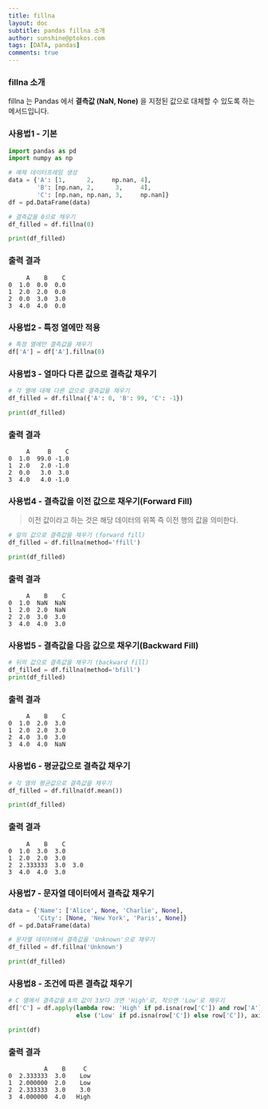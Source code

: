 ```yaml
---
title: fillna
layout: doc
subtitle: pandas fillna 소개
author: sunshine@ptokos.com
tags: [DATA, pandas]
comments: true
---
```


### fillna 소개
fillna 는 Pandas 에서 **결측값 (NaN, None)** 을 지정된 값으로 대체할 수 있도록 하는 메서드입니다.

### 사용법1 - 기본
```python
import pandas as pd
import numpy as np

# 예제 데이터프레임 생성
data = {'A': [1,      2,     np.nan, 4],
        'B': [np.nan, 2,      3,     4],
        'C': [np.nan, np.nan, 3,     np.nan]}
df = pd.DataFrame(data)

# 결측값을 0으로 채우기
df_filled = df.fillna(0)

print(df_filled)
```

### 출력 결과
```
     A    B    C
0  1.0  0.0  0.0
1  2.0  2.0  0.0
2  0.0  3.0  3.0
3  4.0  4.0  0.0

```

### 사용법2 - 특정 열에만 적용
```python
# 특정 열에만 결측값을 채우기
df['A'] = df['A'].fillna(0)
```

### 사용법3 - 열마다 다른 값으로 결측값 채우기
```python
# 각 열에 대해 다른 값으로 결측값을 채우기
df_filled = df.fillna({'A': 0, 'B': 99, 'C': -1})

print(df_filled)
```


### 출력 결과
```
     A     B    C
0  1.0  99.0 -1.0
1  2.0   2.0 -1.0
2  0.0   3.0  3.0
3  4.0   4.0 -1.0
```

### 사용법4 - 결측값을 이전 값으로 채우기(Forward Fill)

> 이전 값이라고 하는 것은 해당 데이터의 위쪽 즉 이전 행의 값을 의미한다.

```python
# 앞의 값으로 결측값을 채우기 (forward fill)
df_filled = df.fillna(method='ffill')

print(df_filled)
```

### 출력 결과
```
     A    B    C
0  1.0  NaN  NaN
1  2.0  2.0  NaN
2  2.0  3.0  3.0
3  4.0  4.0  3.0
```

### 사용법5 - 결측값을 다음 값으로 채우기(Backward Fill)
```python
# 뒤의 값으로 결측값을 채우기 (backward fill)
df_filled = df.fillna(method='bfill')
print(df_filled)
```

### 출력 결과
```
     A    B    C
0  1.0  2.0  3.0
1  2.0  2.0  3.0
2  4.0  3.0  3.0
3  4.0  4.0  NaN
```

### 사용법6 - 평균값으로 결측값 채우기
```python
# 각 열의 평균값으로 결측값을 채우기
df_filled = df.fillna(df.mean())

print(df_filled)
```

### 출력 결과
```
     A    B    C
0  1.0  3.0  3.0
1  2.0  2.0  3.0
2  2.333333  3.0  3.0
3  4.0  4.0  3.0
```

### 사용법7 - 문자열 데이터에서 결측값 채우기
```python
data = {'Name': ['Alice', None, 'Charlie', None],
        'City': [None, 'New York', 'Paris', None]}
df = pd.DataFrame(data)

# 문자열 데이터에서 결측값을 'Unknown'으로 채우기
df_filled = df.fillna('Unknown')

print(df_filled)
```

### 사용법8 - 조건에 따른 결측값 채우기
```python
# C 열에서 결측값을 A의 값이 3보다 크면 'High'로, 작으면 'Low'로 채우기
df['C'] = df.apply(lambda row: 'High' if pd.isna(row['C']) and row['A'] > 3 
                   else ('Low' if pd.isna(row['C']) else row['C']), axis=1)

print(df)
```

### 출력 결과
```
          A    B     C
0  2.333333  3.0    Low
1  2.000000  2.0    Low
2  2.333333  3.0    3.0
3  4.000000  4.0   High
```
